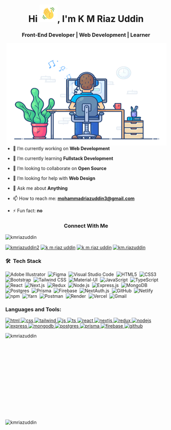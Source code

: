 <h1 align="center">Hi <img src="https://github.com/kmriazuddin/kmriazuddin/blob/main/Wave.gif" height="55px" width="55px">, I'm K M Riaz Uddin</h1>
<h3 align="center">
Front-End Developer | Web Development | Learner
</h3>
<img align="right" alt="GIF" src="https://github.com/kmriazuddin/kmriazuddin/blob/main/Coding-animation.gif?raw=true" width="500" height="320" />

- 🔭 I’m currently working on **Web Development**

- 🌱 I’m currently learning **Fullstack Development**

- 👯 I’m looking to collaborate on **Open Source**

- 🤔 I’m looking for help with **Web Design**

- 💬 Ask me about **Anything**

- 📫 How to reach me: **mohammadriazuddin3@gmail.com**

- ⚡ Fun fact: **no**
<h3 align="center">Connect With Me</h3>
<p align="left"> <img src="https://komarev.com/ghpvc/?username=kmriazuddin&label=Profile%20views&color=0e75b6&style=flat" alt="kmriazuddin" /></p>

<p align="left">
<a href="https://twitter.com/kmriazuddin2" target="blank"><img align="center" src="https://raw.githubusercontent.com/rahuldkjain/github-profile-readme-generator/master/src/images/icons/Social/twitter.svg" alt="kmriazuddin2" height="30" width="40" /></a>
<a href="https://linkedin.com/in/k m riaz uddin" target="blank"><img align="center" src="https://raw.githubusercontent.com/rahuldkjain/github-profile-readme-generator/master/src/images/icons/Social/linked-in-alt.svg" alt="k m riaz uddin" height="30" width="40" /></a>
<a href="https://fb.com/k m riaz uddin" target="blank"><img align="center" src="https://raw.githubusercontent.com/rahuldkjain/github-profile-readme-generator/master/src/images/icons/Social/facebook.svg" alt="k m riaz uddin" height="30" width="40" /></a>
<a href="https://instagram.com/km.riazuddin" target="blank"><img align="center" src="https://raw.githubusercontent.com/rahuldkjain/github-profile-readme-generator/master/src/images/icons/Social/instagram.svg" alt="km.riazuddin" height="30" width="40" /></a>
</p>

### 🛠 &nbsp;Tech Stack

![Adobe Illustrator](https://img.shields.io/badge/-Adobe%20Illustrator-FF9A00?style=flat&logo=adobe-illustrator&logoColor=white)&nbsp;
![Figma](https://img.shields.io/badge/-Figma-F24E1E?style=flat&logo=figma&logoColor=white)&nbsp;
![Visual Studio Code](https://img.shields.io/badge/-Visual%20Studio%20Code-0078D4?style=flat&logo=visual-studio-code&logoColor=white)&nbsp;
![HTML5](https://img.shields.io/badge/-HTML5-E34F26?style=flat&logo=html5&logoColor=white)&nbsp;
![CSS3](https://img.shields.io/badge/-CSS3-1572B6?style=flat&logo=css3&logoColor=white)&nbsp;
![Bootstrap](https://img.shields.io/badge/-Bootstrap-7952B3?style=flat&logo=bootstrap&logoColor=white)&nbsp;
![Tailwind CSS](https://img.shields.io/badge/-Tailwind%20CSS-38B2AC?style=flat&logo=tailwind-css&logoColor=white)&nbsp;
![Material-UI](https://img.shields.io/badge/-Material%20UI-0081CB?style=flat&logo=material-ui&logoColor=white)&nbsp;
![JavaScript](https://img.shields.io/badge/-JavaScript-F7DF1E?style=flat&logo=javascript&logoColor=black)&nbsp;
![TypeScript](https://img.shields.io/badge/-TypeScript-3178C6?style=flat&logo=typescript&logoColor=white)&nbsp;
![React](https://img.shields.io/badge/-React-61DAFB?style=flat&logo=react&logoColor=black)&nbsp;
![Next.js](https://img.shields.io/badge/-Next.js-000000?style=flat&logo=next.js&logoColor=white)&nbsp;
![Redux](https://img.shields.io/badge/-Redux-764ABC?style=flat&logo=redux&logoColor=white)&nbsp;
![Node.js](https://img.shields.io/badge/-Node.js-339933?style=flat&logo=node.js&logoColor=white)&nbsp;
![Express.js](https://img.shields.io/badge/-Express.js-000000?style=flat&logo=express&logoColor=white)&nbsp;
![MongoDB](https://img.shields.io/badge/-MongoDB-47A248?style=flat&logo=mongodb&logoColor=white)&nbsp;
![Postgres](https://img.shields.io/badge/-PostgreSQL-336791?style=flat&logo=postgresql&logoColor=white)&nbsp;
![Prisma](https://img.shields.io/badge/-Prisma-2D3748?style=flat&logo=prisma&logoColor=white)&nbsp;
![Firebase](https://img.shields.io/badge/-Firebase-FFCA28?style=flat&logo=firebase&logoColor=black)&nbsp;
![NextAuth.js](https://img.shields.io/badge/-NextAuth.js-000000?style=flat&logo=next.js&logoColor=white)&nbsp;
![GitHub](https://img.shields.io/badge/-GitHub-05122A?style=flat&logo=github)&nbsp;
![Netlify](https://img.shields.io/badge/-Netlify-00C7B7?style=flat&logo=netlify&logoColor=white)&nbsp;
![npm](https://img.shields.io/badge/-npm-CC3534?style=flat&logo=npm&logoColor=white)&nbsp;
![Yarn](https://img.shields.io/badge/-Yarn-2C8EBB?style=flat&logo=yarn&logoColor=white)&nbsp;
![Postman](https://img.shields.io/badge/-Postman-FF6C37?style=flat&logo=postman&logoColor=white)&nbsp;
![Render](https://img.shields.io/badge/-Render-61DAFB?style=flat&logo=render&logoColor=black)&nbsp;
![Vercel](https://img.shields.io/badge/-Vercel-000000?style=flat&logo=vercel&logoColor=white)&nbsp;
![Gmail](https://img.shields.io/badge/-Gmail-D14836?style=flat&logo=gmail&logoColor=white)&nbsp;


<h3 align="left">Languages and Tools:</h3>
<p align="left">
<a href="https://www.w3.org/html" target="_blank" rel="noreferrer"> <img src="https://skillicons.dev/icons?i=html" alt="html" width="40" height="40"/> </a>
<a href="https://getbootstrap.com" target="_blank" rel="noreferrer"> <img src="https://skillicons.dev/icons?i=css" alt="css" width="40" height="40"/> </a>
<a href="https://tailwindcss.com" target="_blank" rel="noreferrer"> <img src="https://skillicons.dev/icons?i=tailwind" alt="tailwind" width="40" height="40"/> </a>
<a href="https://developer.mozilla.org/en-US/docs/Web/JavaScript" target="_blank" rel="noreferrer"> <img src="https://skillicons.dev/icons?i=js" alt="js" width="40" height="40"/> </a>
<a href="https://www.typescriptlang.org" target="_blank" rel="noreferrer"> <img src="https://skillicons.dev/icons?i=ts" alt="ts" width="40" height="40"/> </a>
<a href="https://reactjs.org" target="_blank" rel="noreferrer"> <img src="https://skillicons.dev/icons?i=react" alt="react" width="40" height="40"/> </a>
<a href="https://nextjs.org" target="_blank" rel="noreferrer"> <img src="https://skillicons.dev/icons?i=nextjs" alt="nextjs" width="40" height="40"/> </a>
<a href="https://redux.js.org" target="_blank" rel="noreferrer"> <img src="https://skillicons.dev/icons?i=redux" alt="redux" width="40" height="40"/> </a>
<a href="https://nodejs.org" target="_blank" rel="noreferrer"> <img src="https://skillicons.dev/icons?i=nodejs" alt="nodejs" width="40" height="40"/> </a>
<a href="https://expressjs.com" target="_blank" rel="noreferrer"> <img src="https://skillicons.dev/icons?i=express" alt="express" width="40" height="40"/> </a>
<a href="https://www.mongodb.com" target="_blank" rel="noreferrer"> <img src="https://skillicons.dev/icons?i=mongodb" alt="mongodb" width="40" height="40"/> </a>
<a href="https://www.postgresql.org" target="_blank" rel="noreferrer"> <img src="https://skillicons.dev/icons?i=postgres" alt="postgres" width="40" height="40"/> </a>
<a href="https://www.prisma.io" target="_blank" rel="noreferrer"> <img src="https://skillicons.dev/icons?i=prisma" alt="prisma" width="40" height="40"/> </a>
<a href="https://firebase.google.com" target="_blank" rel="noreferrer"> <img src="https://skillicons.dev/icons?i=firebase" alt="firebase" width="40" height="40"/> </a>
<a href="https://github.com" target="_blank" rel="noreferrer"> <img src="https://skillicons.dev/icons?i=github" alt="github" width="40" height="40"/> </a>
</p>


<p>&nbsp;<img align="left" src="https://github-readme-stats.vercel.app/api?username=kmriazuddin&show_icons=true&locale=en" alt="kmriazuddin" width="450" height="270"/></p>
<p><img align="left" src="https://github-readme-streak-stats.herokuapp.com/?user=kmriazuddin&" alt="kmriazuddin" /></p>

